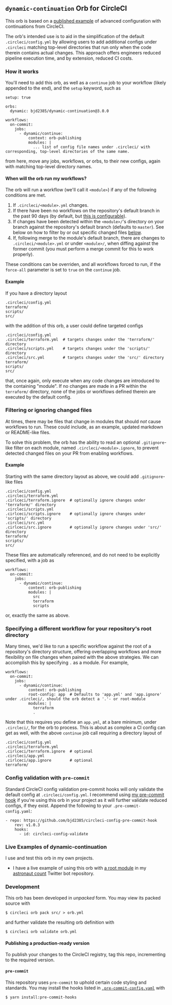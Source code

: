 ## `dynamic-continuation` Orb for CircleCI

This orb is based on a [published example](https://github.com/circle-makotom/circle-advanced-setup-workflow) of advanced configuration with continuations from CircleCI.

The orb's intended use is to aid in the simplification of the default `.circleci/config.yml` by allowing users to add additional configs under `.circleci` matching top-level directories that run only when the code therein contains actual changes. This approach offers engineers reduced pipeline execution time, and by extension, reduced CI costs.

### How it works

You'll need to add this orb, as well as a `continue` job to your workflow (likely appended to the end), and the `setup` keyword, such as

```
setup: true

orbs:
  dynamic: bjd2385/dynamic-continuation@3.0.0

workflows:
  on-commit:
    jobs:
      - dynamic/continue:
          context: orb-publishing
          modules: |
            ... list of config file names under .circleci/ with corresponding, top-level directories of the same name.
```

from here, move any jobs, workflows, or orbs, to their new configs, again with matching top-level directory names.

#### When will the orb run my workflows?

The orb will run a workflow (we'll call it `<module>`) if any of the following conditions are met.

1. If `.circleci/<module>.yml` changes.
2. If there have been no workflows on the repository's default branch in the past 90 days (by default, but [this is configurable](https://circleci.com/docs/api/v2/#operation/getProjectWorkflowMetrics)).
3. If changes have been detected within the `<module>/`'s directory on your branch against the repository's default branch (defaults to `master`). See below on how to filter by or out specific changed files [below](#filtering-or-ignoring-changed-files).
4. If, following merge to the module's default branch, there are changes to `.circleci/<module>.yml` or under `<module>/`, when diffing against the former commit (you must perform a merge commit for this to work properly).

These conditions can be overriden, and all workflows forced to run, if the `force-all` parameter is set to `true` on the `continue` job.

#### Example

If you have a directory layout

```
.circleci/config.yml
terraform/
scripts/
src/
```

with the addition of this orb, a user could define targeted configs

```
.circleci/config.yml
.circleci/terraform.yml  # targets changes under the 'terraform/' directory
.circleci/scripts.yml    # targets changes under the 'scripts/' directory
.circleci/src.yml        # targets changes under the 'src/' directory
terraform/
scripts/
src/
```

that, once again, only execute when any code changes are introduced to the containing "module". If no changes are made in a PR within the `terraform/` directory, none of the jobs or workflows defined therein are executed by the default config.

### Filtering or ignoring changed files

At times, there may be files that change in modules that should _not_ cause workflows to run. These could include, as an example, updated markdown or README-like files.

To solve this problem, the orb has the ability to read an optional `.gitignore`-like filter on each module, named `.circleci/<module>.ignore`, to prevent detected changed files on your PR from enabling workflows.

#### Example

Starting with the same directory layout as above, we could add `.gitignore`-like files

```
.circleci/config.yml
.circleci/terraform.yml
.cirlceci/terraform.ignore  # optionally ignore changes under 'terraform/' directory
.circleci/scripts.yml
.cirlceci/scripts.ignore    # optionally ignore changes under 'scripts/' directory
.circleci/src.yml
.cirlceci/src.ignore        # optionally ignore changes under 'src/' directory
terraform/
scripts/
src/
```

These files are automatically referenced, and do not need to be explicitly specified, with a job as

```
workflows:
  on-commit:
    jobs:
      - dynamic/continue:
          context: orb-publishing
          modules: |
            src
            terraform
            scripts
```

or, exactly the same as above.

### Specifying a different workflow for your repository's root directory

Many times, we'd like to run a specific workflow against the root of a repository's directory structure, offering overlapping workflows and more flexibility on file changes when paired with the above strategies. We can accomplish this by specifying `.` as a module. For example,

```
workflows:
  on-commit:
    jobs:
      - dynamic/continue:
          context: orb-publishing
          root-config: app  # Defaults to 'app.yml' and 'app.ignore' under .circleci/, should the orb detect a '.'- or root-module
          modules: |
            terraform
            .
```

Note that this requires you define an `app.yml`, at a bare minimum, under `.circleci/`, for the orb to process. This is about as complex a CI config can get as well, with the above `continue` job call requiring a directory layout of

```
.circleci/config.yml
.circleci/terraform.yml
.cirlceci/terraform.ignore  # optional
.circleci/app.yml
.cirlceci/app.ignore        # optional
terraform/
```

### Config validation with `pre-commit`

Standard CircleCI config validation pre-commit hooks will only validate the default config at `.circleci/config.yml`. I recommend using [my pre-commit hook](https://github.com/bjd2385/circleci-config-pre-commit-hook) if you're using this orb in your project as it will further validate reduced configs, if they exist. Append the following to your `.pre-commit-config.yaml`:

```
- repo: https://github.com/bjd2385/circleci-config-pre-commit-hook
    rev: v1.0.3
    hooks:
      - id: circleci-config-validate
```

### Live Examples of dynamic-continuation

I use and test this orb in my own projects.

- I have a live example of using this orb with [a root module](#specifying-a-different-workflow-for-your-repositorys-root-directory) in my [astronaut count](https://github.com/bjd2385/astronautcount/) Twitter bot repository.

### Development

This orb has been developed in _unpacked_ form. You may view its packed source with

```shell
$ circleci orb pack src/ > orb.yml
```

and further validate the resulting orb definition with

```shell
$ circleci orb validate orb.yml
```

#### Publishing a production-ready version

To publish your changes to the CircleCI registry, tag this repo, incrementing to the required version.

#### `pre-commit`

This repository uses `pre-commit` to uphold certain code styling and standards. You may install the hooks listed in [`.pre-commit-config.yaml`](.pre-commit-config.yaml) with

```shell
$ yarn install:pre-commit-hooks
```
